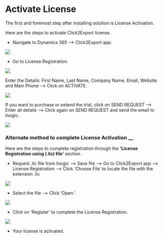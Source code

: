 # Activate License

The first and foremost step after installing solution is License Activation.

Here are the steps to activate Click2Export license.

* Navigate to Dynamics 365 --> Click2Export app.&#x20;

![](../../.gitbook/assets/2020\_05\_21\_13\_24\_35\_Sales\_Activity\_Social\_Dashboard\_Microsoft\_Dynamics\_365.png)

* Go to License Registration.

![](<../../.gitbook/assets/2020-05-21 13\_30\_00- (2).png>)

Enter the Details: First Name, Last Name, Company Name, Email, Website and Main Phone --> Click on ACTIVATE.

![](<../../.gitbook/assets/2020-05-21 13\_30\_00- (1).png>)

If you want to purchase or extend the trial, click on SEND REQUEST --> Enter all details --> Click again on SEND REQUEST and send the email to Inogic.

![](../../.gitbook/assets/2020\_05\_21\_13\_39\_40\_.png)

### Alternate method to complete License Activation __&#x20;

Here are the steps to complete registration through the **‘License Registration using (.lic) file’** section.

* Request .lic file from Inogic --> Save file --> Go to Click2Export app --> License Registration --> Click ‘Choose File’ to locate the file with the extension .lic

![](../../.gitbook/assets/2020\_05\_21\_13\_46\_16\_.png)

* Select the file --> Click ‘Open.’

![](<../../.gitbook/assets/2020-05-21 13\_50\_09-ikl\_\_Click2Export\_LicenseConfiguration.html - Microsoft Dynamics 365.png>)

* Click on ‘Register’ to complete the License Registration.

![](../../.gitbook/assets/2020\_05\_21\_13\_51\_53\_.png)

* Your license is activated.
